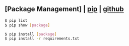 ## [Package Management] | [pip](https://pypi.org/project/pip/) | [github](https://github.com/pypa/pip)

```bash
$ pip list
$ pip show [package]
```

```bash
$ pip install [package]
$ pip install -r requirements.txt
```
